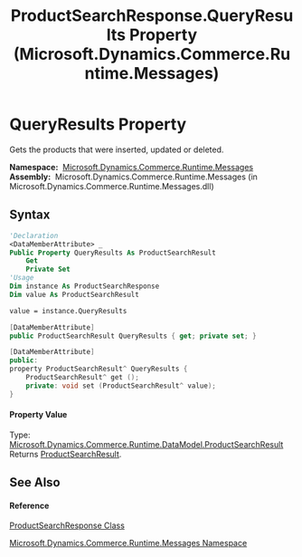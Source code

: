 ﻿---
title: ProductSearchResponse.QueryResults Property  (Microsoft.Dynamics.Commerce.Runtime.Messages)
TOCTitle: QueryResults Property
ms:assetid: P:Microsoft.Dynamics.Commerce.Runtime.Messages.ProductSearchResponse.QueryResults
ms:mtpsurl: https://technet.microsoft.com/en-us/library/microsoft.dynamics.commerce.runtime.messages.productsearchresponse.queryresults(v=AX.60)
ms:contentKeyID: 62208882
ms.date: 05/18/2015
mtps_version: v=AX.60
f1_keywords:
- Microsoft.Dynamics.Commerce.Runtime.Messages.ProductSearchResponse.QueryResults
dev_langs:
- CSharp
- C++
- VB
---

# QueryResults Property

Gets the products that were inserted, updated or deleted.

**Namespace:**  [Microsoft.Dynamics.Commerce.Runtime.Messages](microsoft-dynamics-commerce-runtime-messages-namespace.md)  
**Assembly:**  Microsoft.Dynamics.Commerce.Runtime.Messages (in Microsoft.Dynamics.Commerce.Runtime.Messages.dll)

## Syntax

``` vb
'Declaration
<DataMemberAttribute> _
Public Property QueryResults As ProductSearchResult
    Get
    Private Set
'Usage
Dim instance As ProductSearchResponse
Dim value As ProductSearchResult

value = instance.QueryResults
```

``` csharp
[DataMemberAttribute]
public ProductSearchResult QueryResults { get; private set; }
```

``` c++
[DataMemberAttribute]
public:
property ProductSearchResult^ QueryResults {
    ProductSearchResult^ get ();
    private: void set (ProductSearchResult^ value);
}
```

#### Property Value

Type: [Microsoft.Dynamics.Commerce.Runtime.DataModel.ProductSearchResult](productsearchresult-class-microsoft-dynamics-commerce-runtime-datamodel.md)  
Returns [ProductSearchResult](productsearchresult-class-microsoft-dynamics-commerce-runtime-datamodel.md).  

## See Also

#### Reference

[ProductSearchResponse Class](productsearchresponse-class-microsoft-dynamics-commerce-runtime-messages.md)

[Microsoft.Dynamics.Commerce.Runtime.Messages Namespace](microsoft-dynamics-commerce-runtime-messages-namespace.md)

